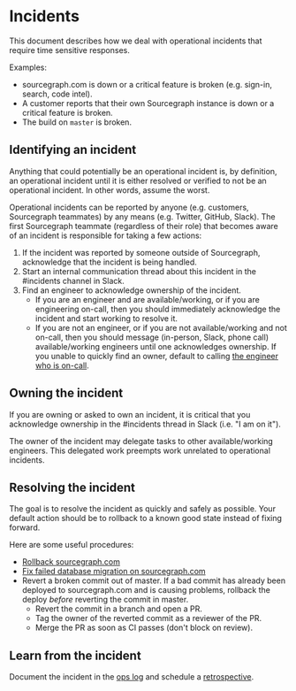 # Incidents

This document describes how we deal with operational incidents that require time sensitive responses.

Examples:

- sourcegraph.com is down or a critical feature is broken (e.g. sign-in, search, code intel).
- A customer reports that their own Sourcegraph instance is down or a critical feature is broken.
- The build on `master` is broken.

## Identifying an incident

Anything that could potentially be an operational incident is, by definition, an operational incident until it is either resolved or verified to not be an operational incident. In other words, assume the worst.

Operational incidents can be reported by anyone (e.g. customers, Sourcegraph teammates) by any means (e.g. Twitter, GitHub, Slack). The first Sourcegraph teammate (regardless of their role) that becomes aware of an incident is responsible for taking a few actions:

1. If the incident was reported by someone outside of Sourcegraph, acknowledge that the incident is being handled.
2. Start an internal communication thread about this incident in the #incidents channel in Slack.
3. Find an engineer to acknowledge ownership of the incident.
    - If you are an engineer and are available/working, or if you are engineering on-call, then you should immediately acknowledge the incident and start working to resolve it.
    - If you are not an engineer, or if you are not available/working and not on-call, then you should message (in-person, Slack, phone call) available/working engineers until one acknowledges ownership. If you unable to quickly find an owner, default to calling [the engineer who is on-call](https://app.opsgenie.com/schedule/detail/190e2873-1e3b-4350-b67b-2e681d542970).

## Owning the incident

If you are owning or asked to own an incident, it is critical that you acknowledge ownership in the #incidents thread in Slack (i.e. "I am on it").

The owner of the incident may delegate tasks to other available/working engineers. This delegated work preempts work unrelated to operational incidents.

## Resolving the incident

The goal is to resolve the incident as quickly and safely as possible. Your default action should be to rollback to a known good state instead of fixing forward.

Here are some useful procedures:

- [Rollback sourcegraph.com](https://github.com/sourcegraph/deploy-sourcegraph-dot-com/blob/release/README.info.md#how-to-rollback-sourcegraphcom)
- [Fix failed database migration on sourcegraph.com](https://github.com/sourcegraph/sourcegraph/tree/master/migrations#dirty-db-schema)
- Revert a broken commit out of master. If a bad commit has already been deployed to sourcegraph.com and is causing problems, rollback the deploy _before_ reverting the commit in master.
    - Revert the commit in a branch and open a PR.
    - Tag the owner of the reverted commit as a reviewer of the PR.
    - Merge the PR as soon as CI passes (don't block on review).

## Learn from the incident

Document the incident in the [ops log](https://docs.google.com/document/d/1dtrOHs5STJYKvyjigL1kMm6u-W0mlyRSyVxPfKIOfEw/edit) and schedule a [retrospective](retrospectives/index.md).
